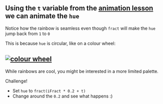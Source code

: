 Using the `t` variable from the [animation lesson](#/3_animation/7) we can animate the `hue`
---
Notice how the rainbow is seamless even though `fract` will make the `hue` jump back from `1` to `0`

This is because `hue` is circular, like on a colour wheel:

<a href="https://en.wiktionary.org/wiki/color_wheel#/media/File:Colorwheel.svg"><img src="https://upload.wikimedia.org/wikipedia/commons/c/c5/Colorwheel.svg" alt="colour wheel" /></a>
---
While rainbows are cool, you might be interested in a more limited palette.

Challenge!
- Set `hue` to `fract(iFract * 0.2 + t)`
- Change around the `0.2` and see what happens :)